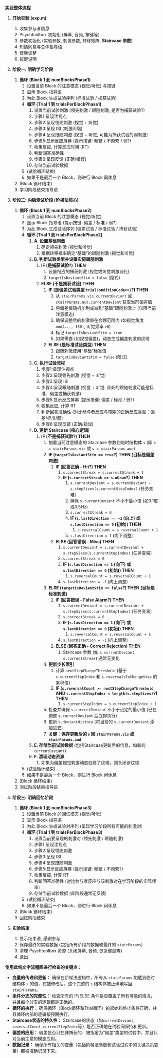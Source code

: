 **实验整体流程**

1.  **开始实验 (exp.m)**
    1.  收集参与者信息
    2.  Psychtoolbox 初始化 (屏幕, 音频, 按键等)
    3.  参数初始化 (实验参数, 刺激参数, 转移矩阵, **Staircase 参数**)
    4.  知情同意与总体指导语
    5.  音量调整
    6.  按键说明

2.  **阶段一: 明确学习阶段**
    1.  **循环 (Block 1 到 numBlocksPhase1)**
        1.  设置当前 Block 的注意模态 (视觉/听觉) 与按键
        2.  显示 Block 指导语
        3.  为此 Block 生成试验序列 (标准试验 / 捕获试验)
        4.  **循环 (Trial 1 到 trialsPerBlockPhase1)**
            1.  设置当前试验刺激 (领先刺激 / 跟随刺激, 是否为捕获试验?)
            2.  步骤1:呈现注视点
            3.  步骤2:呈现领先刺激 (视觉 + 听觉)
            4.  步骤3:呈现 ISI (刺激间隔)
            5.  步骤4:呈现跟随刺激 (视觉 + 听觉, 可能为捕获试验的弱刺激)
            6.  步骤5:显示反应屏幕 (提示按键: 频繁 / 不频繁 / 弱?)
            7.  收集反应, 计算反应时间 (RT)
            8.  判断回答准确性
            9.  步骤6:呈现反馈 (正确/错误)
            10. 存储当前试验数据
        5.  (试验循环结束)
        6.  如果不是最后一个 Block，则进行 Block 间休息
    2.  (Block 循环结束)
    3.  学习阶段结束指导语

3.  **阶段二: 内隐测试阶段 (阶梯法核心)**
    1.  **循环 (Block 1 到 numBlocksPhase2)**
        1.  设置当前 Block 的注意模态 (视觉/听觉)
        2.  显示 Block 指导语 (提示按键: 偏差 / 标准 / 弱?)
        3.  为此 Block 生成试验序列 (偏差试验 / 标准试验 / 捕获试验)
        4.  **循环 (Trial 1 到 trialsPerBlockPhase2)**
            1.  **A. 设置基础刺激**
                1.  确定领先刺激 (视觉和听觉)
                2.  根据转移概率确定“基础”的跟随刺激 (视觉和听觉)
            2.  **B. 判断试验类型并设置实际跟随刺激**
                1.  **IF (是捕获试验?) THEN**
                    1.  设置相应的捕获刺激 (视觉或听觉刺激弱化)
                    2.  `targetIsDeviantStim = false` (隐式)
                2.  **ELSE (不是捕获试验) THEN**
                    1.  **IF (是偏差试验类型 `trialConditionCode==1`?) THEN**
                        1.  从 `stairParams.vis.currentDeviant` 或 `stairParams.aud.currentDeviant` 获取当前偏差值
                        2.  将偏差值随机加到或减到“基础”跟随刺激上 (仅限当前注意模态)
                        3.  确保调整后的刺激值在合理范围内 (如视觉角度 `mod(..., 180)`, 听觉频率 `>0`)
                        4.  标记 `targetIsDeviantStim = true`
                        5.  如果需要 (如视觉偏差)，动态生成偏差刺激的纹理
                    2.  **ELSE (是标准试验类型) THEN**
                        1.  跟随刺激使用“基础”标准值
                        2.  `targetIsDeviantStim = false` (隐式)
            3.  **C. 执行试验流程**
                1.  步骤1:呈现注视点
                2.  步骤2:呈现领先刺激 (视觉 + 听觉)
                3.  步骤3:呈现 ISI
                4.  步骤4:呈现跟随刺激 (视觉 + 听觉; 此处的跟随刺激可能是标准、偏差或捕获刺激)
                5.  步骤5:显示反应屏幕 (提示按键: 偏差 / 标准 / 弱?)
                6.  收集反应, 计算 RT
                7.  判断回答准确性 (对比参与者反应与预期的正确反应类型：偏差/标准/弱)
                8.  步骤6:呈现反馈 (正确/错误)
            4.  **D. 更新 Staircase (核心逻辑)**
                1.  **IF (不是捕获试验?) THEN**
                    1.  加载当前注意模态的 Staircase 参数到临时结构体 `s` (即 `s = stairParams.vis` 或 `s = stairParams.aud`)
                    2.  **IF (`targetIsDeviantStim == true`?) THEN (目标是偏差刺激)**
                        1.  **IF (回答正确 - Hit?) THEN**
                            1.  `s.correctStreak = s.correctStreak + 1`
                            2.  **IF (`s.correctStreak >= s.nDown`?) THEN**
                                1.  `s.currentDeviant = s.currentDeviant - s.stepSizes(s.currentStepIndex)` (任务变难)
                                2.  确保 `s.currentDeviant` 不小于最小值 (如0.1度或0.5Hz)
                                3.  `s.correctStreak = 0`
                                4.  **IF (`s.lastDirection == -1` (向上) 或 `s.lastDirection == 0` (初始)) THEN**
                                    1.  `s.reversalCount = s.reversalCount + 1`
                                5.  `s.lastDirection = 1` (向下调整)
                        2.  **ELSE (回答错误 - Miss) THEN**
                            1.  `s.currentDeviant = s.currentDeviant + s.stepSizes(s.currentStepIndex)` (任务变易)
                            2.  `s.correctStreak = 0`
                            3.  **IF (`s.lastDirection == 1` (向下) 或 `s.lastDirection == 0` (初始)) THEN**
                                1.  `s.reversalCount = s.reversalCount + 1`
                            4.  `s.lastDirection = -1` (向上调整)
                    3.  **ELSE (`targetIsDeviantStim == false`?) THEN (目标是标准刺激)**
                        1.  **IF (回答错误 - False Alarm?) THEN**
                            1.  `s.currentDeviant = s.currentDeviant + s.stepSizes(s.currentStepIndex)` (任务变易)
                            2.  `s.correctStreak = 0`
                            3.  **IF (`s.lastDirection == 1` (向下) 或 `s.lastDirection == 0` (初始)) THEN**
                                1.  `s.reversalCount = s.reversalCount + 1`
                            4.  `s.lastDirection = -1` (向上调整)
                        2.  **ELSE (回答正确 - Correct Rejection) THEN**
                            1.  Staircase 参数 (如 `s.currentDeviant`, `s.correctStreak`) 通常无变化
                    4.  **更新步长索引**
                        1.  计算 `nextStepChangeThreshold` (基于 `s.currentStepIndex` 和 `s.reversalsToChangeStep` 的累积值)
                        2.  **IF (`s.reversalCount >= nextStepChangeThreshold` AND `s.currentStepIndex < length(s.stepSizes)`?) THEN**
                            1.  `s.currentStepIndex = s.currentStepIndex + 1`
                    5.  检查并确保 `s.currentDeviant` 不小于设定的最小值 (已在调整 `s.currentDeviant` 后立即执行)
                    6.  更新 `s.deviantHistory` (将当前的 `s.currentDeviant` 添加进去)
                    7.  **关键：保存更新后的 `s` 回 `stairParams.vis` 或 `stairParams.aud`**
            5.  **E. 存储当前试验数据** (包括Staircase更新后的信息，如新的 `currentDeviant`)
            6.  **F. 清理动态资源**
                1.  如果为偏差视觉刺激动态创建了纹理，则关闭该纹理
        5.  (试验循环结束)
        6.  如果不是最后一个 Block，则进行 Block 间休息
    2.  (Block 循环结束)
    3.  测试阶段结束指导语

4.  **阶段三: 明确回忆阶段**
    1.  **循环 (Block 1 到 numBlocksPhase3)**
        1.  设置当前 Block 的回忆模态 (视觉/听觉)
        2.  显示 Block 指导语
        3.  为此 Block 生成试验对序列 (呈现学习阶段所有可能的刺激对)
        4.  **循环 (Trial 1 到 trialsPerBlockPhase3)**
            1.  设置当前要呈现的刺激对 (领先刺激 / 跟随刺激)
            2.  步骤1:呈现注视点
            3.  步骤2:呈现领先刺激
            4.  步骤3:呈现 ISI
            5.  步骤4:呈现跟随刺激
            6.  步骤5:显示反应屏幕 (提示按键: 频繁 / 不频繁?)
            7.  收集反应, 计算 RT
            8.  判断回答准确性 (对比参与者反应与该刺激对在学习阶段的实际频率)
            9.  存储当前试验数据 (此阶段通常无反馈)
        5.  (试验循环结束)
        6.  如果不是最后一个 Block，则进行 Block 间休息
    2.  (Block 循环结束)
    3.  回忆阶段结束

5.  **实验结束**
    1.  显示结束语, 感谢参与
    2.  保存最终的实验数据 (包括所有阶段的数据和最终的 `stairParams`)
    3.  清理 Psychtoolbox 资源 (关闭屏幕, 音频, 恢复键盘等)
    4.  退出

**使用此纯文字流程图进行检查的关键点：**

* **变量的传递和更新：** 确保在阶梯法逻辑中，所有从 `stairParams` 加载到临时结构体 `s` 的值，在被修改后，这个完整的 `s` 结构体被正确地写回 `stairParams`。
* **条件分支的完整性：** 检查所有的 IF/ELSE 条件是否覆盖了所有可能的情况，并且每个分支的逻辑都是正确的。
* **循环的执行：** 确保循环（Block循环和Trial循环）的起始和终止条件正确，并且循环内部的逻辑按预期执行。
* **Staircase状态的持久性：** Staircase的状态（如`currentDeviant`, `reversalCount`, `currentStepIndex`等）是否正确地在试验间保持和更新。
* **偏差的应用：** 偏差是否只在非捕获的、被指定为“偏差”类型的试验中，并且只对当前注意的模态应用。
* **数据记录：** 确保所有相关的变量（包括阶梯法参数和试验过程中的关键决策变量）都被准确记录下来。
